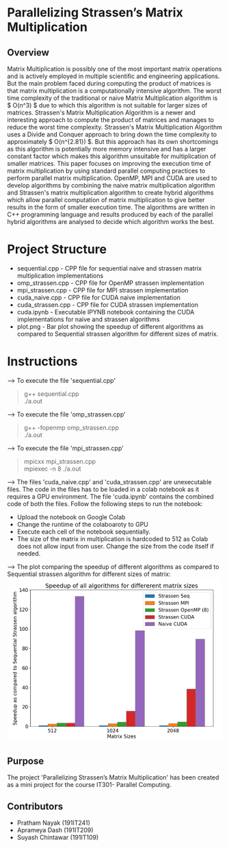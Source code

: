 # Parallelizing Strassen’s Matrix Multiplication

## Overview
Matrix Multiplication is possibly one of the most important matrix operations and is actively employed in multiple scientific and engineering applications. But the main problem faced during computing the product of matrices is that matrix multiplication is a computationally intensive algorithm. The worst time complexity of the traditional or naive Matrix Multiplication algorithm is $ O(n^3) $ due to which this algorithm is not suitable for larger sizes of matrices. Strassen's Matrix Multiplication Algorithm is a newer and interesting approach to compute the product of matrices and manages to reduce the worst time complexity. Strassen's Matrix Multiplication Algorithm uses a Divide and Conquer approach to bring down the time complexity to approximately $ O(n^{2.81}) $. But this approach has its own shortcomings as this algorithm is potentially more memory intensive and has a larger constant factor which makes this algorithm unsuitable for multiplication of smaller matrices. This paper focuses on improving the execution time of matrix multiplication by using standard parallel computing practices to perform parallel matrix multiplication. OpenMP, MPI and CUDA are used to develop algorithms by combining the naive matrix multiplication algorithm and Strassen's matrix multiplication algorithm to create hybrid algorithms which allow parallel computation of matrix multiplication to give better results in the form of smaller execution time. The algorithms are written in C++ programming language and results produced by each of the parallel hybrid algorithms are analysed to decide which algorithm works the best.

# Project Structure
* sequential.cpp - CPP file for sequential naive and strassen matrix multiplication implementations  
* omp_strassen.cpp - CPP file for OpenMP strassen implementation  
* mpi_strassen.cpp - CPP file for MPI strassen implementation  
* cuda_naive.cpp - CPP file for CUDA naive implementation  
* cuda_strassen.cpp - CPP file for CUDA strassen implementation  
* cuda.ipynb - Executable IPYNB notebook containing the CUDA implementations for naive and strassen algorithms
* plot.png - Bar plot showing the speedup of different algorithms as compared to Sequential strassen algorithm for different sizes of matrix.

# Instructions
--> To execute the file 'sequential.cpp'  
> g++ sequential.cpp  
> ./a.out  

--> To execute the file 'omp_strassen.cpp'
> g++ -fopenmp omp_strassen.cpp  
> ./a.out  

--> To execute the file 'mpi_strassen.cpp'
> mpicxx mpi_strassen.cpp  
> mpiexec -n 8 ./a.out

--> The files 'cuda_naive.cpp' and 'cuda_strassen.cpp' are unexecutable files. The code in the files has to be loaded in a colab notebook as it requires a GPU environment. The file 'cuda.ipynb' contains the combined code of both the files. Follow the following steps to run the notebook:
- Upload the notebook on Google Colab
- Change the runtime of the colaboaroty to GPU
- Execute each cell of the notebook sequentially. 
- The size of the matrix in multiplication is hardcoded to 512 as Colab does not allow input from user. Change the size from the code itself if needed.

--> The plot comparing the speedup of different algorithms as compared to Sequential strassen algorithm for different sizes of matrix:
![Bar Graph](plot.png)


## Purpose  

The project 'Parallelizing Strassen’s Matrix Multiplication' has been created as a mini project for the course IT301- Parallel Computing.  

## Contributors  

- Pratham Nayak (191IT241)  
- Aprameya Dash (191IT209)  
- Suyash Chintawar (191IT109) 
